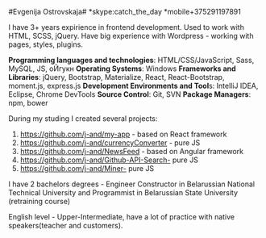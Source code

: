 #Evgenija Ostrovskaja#
*skype:catch_the_day
*mobile+375291197891

I have 3+ years expirience in frontend development. Used to work with HTML, SCSS, jQuery.
Have big experience with Wordpress - working with pages, styles, plugins.


**Programming languages and technologies**:   HTML/CSS/JavaScript, Sass, MySQL, JS, оЙгукн
**Operating Systems**: Windows
**Frameworks and Libraries**:  jQuery, Bootstrap, Materialize,  React, React-Bootstrap, moment.js, express.js
**Development Environments and Tool**s: IntelliJ IDEA, Eclipse, Chrome DevTools
**Source Control**: Git, SVN
**Package Managers**: npm, bower

During my studing I created several projects:
1. https://github.com/j-and/my-app - based on React framework
2. https://github.com/j-and/currencyConverter - pure JS
3. https://github.com/j-and/NewsFeed - based on Angular framework
4. https://github.com/j-and/Github-API-Search- pure JS
5. https://github.com/j-and/Miner- pure JS

I have 2 bachelors degrees - Engineer Constructor in Belarussian National Technical University and
Programmist in Belarussian State University (retraining course)

English level - Upper-Intermediate, have a lot of practice with native speakers(teacher and customers).